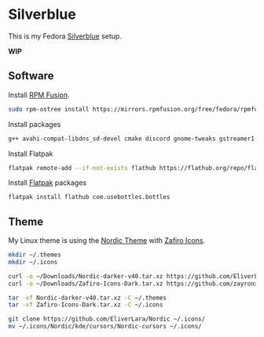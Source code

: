 # Silverblue

This is my Fedora [Silverblue](https://silverblue.fedoraproject.org) setup.

**WIP**

## Software

Install [RPM Fusion](https://rpmfusion.org).

```sh
sudo rpm-ostree install https://mirrors.rpmfusion.org/free/fedora/rpmfusion-free-release-$(rpm -E %fedora).noarch.rpm https://mirrors.rpmfusion.org/nonfree/fedora/rpmfusion-nonfree-release-$(rpm -E %fedora).noarch.rpm
```
Install packages

```sh
g++ avahi-compat-libdns_sd-devel cmake discord gnome-tweaks gstreamer1-devel gstreamer1-libav gstreamer1-plugins-base-devel htop libplist-devel make neofetch openssl-devel steam wine
```

Install Flatpak

```sh
flatpak remote-add --if-not-exists flathub https://flathub.org/repo/flathub.flatpakrepo
```

Install [Flatpak](https://www.flatpak.org) packages

```sh
flatpak install flathub com.usebottles.bottles
```

## Theme

My Linux theme is using the [Nordic Theme](https://github.com/EliverLara/Nordic) with [Zafiro Icons](https://github.com/zayronxio/Zafiro-icons).

```sh
mkdir ~/.themes
mkdir ~/.icons

curl -o ~/Downloads/Nordic-darker-v40.tar.xz https://github.com/EliverLara/Nordic/releases/download/v2.2.0/Nordic-darker-v40.tar.xz
curl -o ~/Downloads/Zafiro-Icons-Dark.tar.xz https://github.com/zayronxio/Zafiro-icons/releases/download/1.3/Zafiro-Icons-Dark.tar.xz

tar -xf Nordic-darker-v40.tar.xz -C ~/.themes
tar -xf Zafiro-Icons-Dark.tar.xz -C ~/.icons

git clone https://github.com/EliverLara/Nordic ~/.icons/
mv ~/.icons/Nordic/kde/cursors/Nordic-cursors ~/.icons/
```


